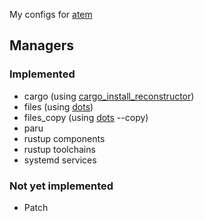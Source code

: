 My configs for [atem](https://github.com/jullanggit/atem)

## Managers
### Implemented
- cargo (using [cargo_install_reconstructor](https://github.com/jullanggit/cargo_install_reconstructor))
- files (using [dots](https://github.com/jullanggit/dots))
- files_copy (using [dots](https://github.com/jullanggit/dots) --copy)
- paru
- rustup components
- rustup toolchains
- systemd services

### Not yet implemented
- Patch

